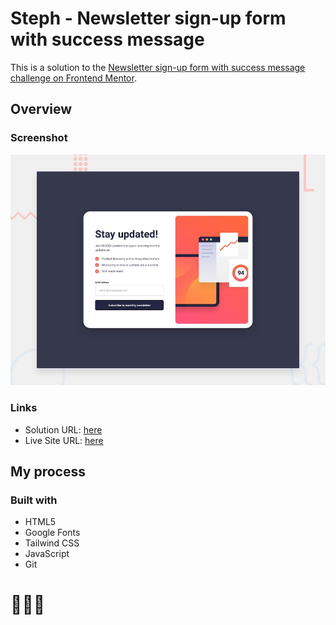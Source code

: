 # Steph - Newsletter sign-up form with success message

This is a solution to the [Newsletter sign-up form with success message challenge on Frontend Mentor](https://www.frontendmentor.io/challenges/newsletter-signup-form-with-success-message-3FC1AZbNrv). 

## Overview

### Screenshot

![](./assets/design/desktop-preview.jpg)

### Links

- Solution URL: [here](https://www.frontendmentor.io/solutions/solution-newsletter-sign-up-form-with-success-message-x__dmHJZtb)
- Live Site URL: [here](https://xstephx.github.io/newsletter-sign-up-form-with-success-message-challenge/)

## My process

### Built with

- HTML5 
- Google Fonts
- Tailwind CSS
- JavaScript
- Git



# 🚀🚀🚀